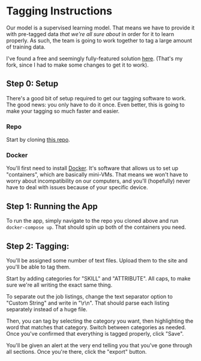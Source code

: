 # Tagging Instructions
Our model is a supervised learning model. That means we have to provide it with pre-tagged data *that we're all sure about* in order for it to learn properly. As such, the team is going to work together to tag a large amount of training data.

I've found a free and seemingly fully-featured solution [here](https://github.com/Kayala47/ner-annotator). (That's my fork, since I had to make some changes to get it to work).

## Step 0: Setup
There's a good bit of setup required to get our tagging software to work. The good news: you only have to do it once. Even better, this is going to make your tagging so much faster and easier. 

### Repo
Start by cloning [this repo](https://github.com/tecoholic/ner-annotator). 

### Docker
You'll first need to install [Docker](https://docs.docker.com/get-docker/). It's software that allows us to set up "containers", which are basically mini-VMs. That means we won't have to worry about incompatibility on our computers, and you'll (hopefully) never have to deal with issues because of your specific device.

## Step 1: Running the App
To run the app, simply navigate to the repo you cloned above and run `docker-compose up`. That should spin up both of the containers you need.

## Step 2: Tagging:
You'll be assigned some number of text files. Upload them to the site and you'll be able to tag them.

Start by adding categories for "SKILL" and "ATTRIBUTE". All caps, to make sure we're all writing the exact same thing. 

To separate out the job listings, change the text separator option to "Custom String" and write in "\r\n". That should parse each listing separately instead of a huge file.

Then, you can tag by selecting the category you want, then highlighting the word that matches that category. Switch between categories as needed. Once you've confirmed that everything is tagged properly, click "Save". 

You'll be given an alert at the very end telling you that you've gone through all sections. Once you're there, click the "export" button. 
